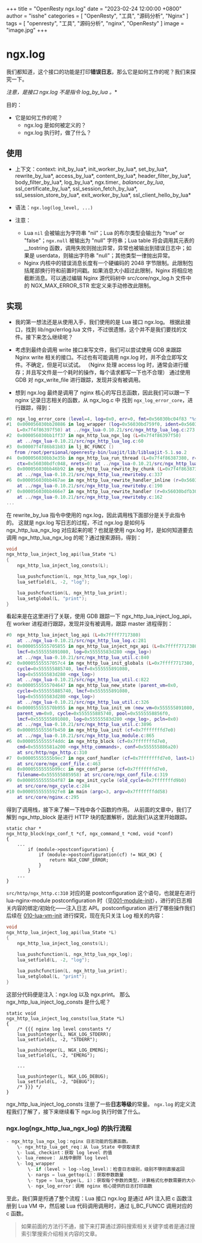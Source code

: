 +++
title = "OpenResty ngx.log"
date = "2023-02-24 12:00:00 +0800"
author = "isshe"
categories = [ "OpenResty", "工具", "源码分析", "Nginx" ]
tags = [ "openresty", "工具", "源码分析", "nginx", "OpenResty" ]
image = "image.jpg"
+++

# ngx.log

我们都知道，这个接口的功能是打印**错误日志**，那么它是如何工作的呢？我们来探究一下。

**注意，是接口 ngx.log 不是指令 log_by_lua* 。**

目的：

- 它是如何工作的呢？
  - ngx.log 是如何被定义的？
  - ngx.log 执行时，做了什么？

## 使用

- 上下文：context: init_by_lua*, init_worker_by_lua*, set_by_lua*, rewrite_by_lua*, access_by_lua*, content_by_lua*, header_filter_by_lua*, body_filter_by_lua*, log_by_lua*, ngx.timer.*, balancer_by_lua*, ssl_certificate_by_lua*, ssl_session_fetch_by_lua*, ssl_session_store_by_lua*, exit_worker_by_lua*, ssl_client_hello_by_lua*

- 语法：`ngx.log(log_level, ...)`
- 注意：
  - Lua `nil` 会被输出为字符串 "nil"；Lua 的布尔类型会输出为 "true" or "false"；`ngx.null` 被输出为 "null" 字符串；Lua table 将会调用其元表的 __tostring 函数，调用失败则抛出异常，异常也被输出到错误日志中；如果是 userdata，则输出字符串 "null"；其他类型一律抛出异常。
  - Nginx 内核中的错误消息长度有一个硬编码的 2048 字节限制。此限制包括尾部换行符和前置时间戳。如果消息大小超过此限制，Nginx 将相应地截断消息。可以通过编辑 Nginx 源代码树中 src/core/ngx_log.h 文件中的 NGX_MAX_ERROR_STR 宏定义来手动修改此限制。

## 实现

- 我的第一想法还是从使用入手，我们使用的是 Lua 接口 ngx.log。
根据此接口，找到 lib/ngx/errlog.lua 文件，不过很遗憾，这个并不是我们要找的文件。接下来怎么继续呢？

- 考虑到最终会调用 write 接口来写文件，我们可以尝试使用 GDB 来跟踪 Nginx write 相关的接口。不过也有可能调用 ngx.log 时，并不会立即写文件。不确定，但是可以试试。 （Nginx 处理 access log 时，通常会进行缓存；并且写文件是一个耗时的操作，每个请求都写一下也不合理）
通过使用 GDB 对 ngx_write_file 进行跟踪，发现并没有被调用。

- 想到 ngx.log 最终是调用了 nginx 核心的写日志函数，因此我们可以跟一下 nginx 记录日志相关的函数，从 ngx_log.c 中 找到 `ngx_log_error_core`，进行跟踪，得到：

```lua
#0  ngx_log_error_core (level=4, log=0x0, err=0, fmt=0x56030bc04f83 "%s%*s") at src/core/ngx_log.c:106
#1  0x000056030bb20886 in log_wrapper (log=0x56030bd759f0, ident=0x56030bc04ed9 "[lua] ", level=4,
    L=0x7f4f86397f50) at ../ngx_lua-0.10.21/src/ngx_http_lua_log.c:273
#2  0x000056030bb1ff37 in ngx_http_lua_ngx_log (L=0x7f4f86397f50)
    at ../ngx_lua-0.10.21/src/ngx_http_lua_log.c:60
#3  0x00007f4f86b81b83 in lj_BC_FUNCC ()
   from /root/persional/openresty-bin/luajit/lib/libluajit-5.1.so.2
#4  0x000056030bb3e35b in ngx_http_lua_run_thread (L=0x7f4f86387380, r=0x56030bdfb300,
    ctx=0x56030bdfc048, nrets=0) at ../ngx_lua-0.10.21/src/ngx_http_lua_util.c:1185
#5  0x000056030bb46b92 in ngx_http_lua_rewrite_by_chunk (L=0x7f4f86387380, r=0x56030bdfb300)
    at ../ngx_lua-0.10.21/src/ngx_http_lua_rewriteby.c:337
#6  0x000056030bb467ae in ngx_http_lua_rewrite_handler_inline (r=0x56030bdfb300)
    at ../ngx_lua-0.10.21/src/ngx_http_lua_rewriteby.c:190
#7  0x000056030bb466e7 in ngx_http_lua_rewrite_handler (r=0x56030bdfb300)
    at ../ngx_lua-0.10.21/src/ngx_http_lua_rewriteby.c:162
...
```

在 rewrite_by_lua 指令中使用的 ngx.log，因此调用栈下面部分是关于此指令的。
这就是 ngx.log 写日志的过程，不过 ngx.log 是如何与 ngx_http_lua_ngx_log 对应起来的呢？也就是使用 ngx.log 时，是如何知道要去调用 ngx_http_lua_ngx_log 的呢？通过搜索源码，得到：

```c
void
ngx_http_lua_inject_log_api(lua_State *L)
{
    ngx_http_lua_inject_log_consts(L);

    lua_pushcfunction(L, ngx_http_lua_ngx_log);
    lua_setfield(L, -2, "log");

    lua_pushcfunction(L, ngx_http_lua_print);
    lua_setglobal(L, "print");
}
```

看起来是在这里进行了关联，使用 GDB 跟踪一下 ngx_http_lua_inject_log_api，
在 worker 进程进行跟踪，发现并没有被调用，跟踪 master 进程得到：

```lua
#0  ngx_http_lua_inject_log_api (L=0x7ffff7717380)
    at ../ngx_lua-0.10.21/src/ngx_http_lua_log.c:281
#1  0x0000555555705855 in ngx_http_lua_inject_ngx_api (L=0x7ffff7717380,
    lmcf=0x555555891080, log=0x55555583d280 <ngx_log>)
    at ../ngx_lua-0.10.21/src/ngx_http_lua_util.c:840
#2  0x00005555557057c4 in ngx_http_lua_init_globals (L=0x7ffff7717380,
    cycle=0x555555885740, lmcf=0x555555891080,
    log=0x55555583d280 <ngx_log>)
    at ../ngx_lua-0.10.21/src/ngx_http_lua_util.c:822
#3  0x0000555555704647 in ngx_http_lua_new_state (parent_vm=0x0,
    cycle=0x555555885740, lmcf=0x555555891080,
    log=0x55555583d280 <ngx_log>)
    at ../ngx_lua-0.10.21/src/ngx_http_lua_util.c:326
#4  0x000055555570b955 in ngx_http_lua_init_vm (new_vm=0x555555891080,
    parent_vm=0x0, cycle=0x555555885740, pool=0x5555558856f0,
    lmcf=0x555555891080, log=0x55555583d280 <ngx_log>, pcln=0x0)
    at ../ngx_lua-0.10.21/src/ngx_http_lua_util.c:3896
#5  0x00005555556fb450 in ngx_http_lua_init (cf=0x7fffffffd7e0)
    at ../ngx_lua-0.10.21/src/ngx_http_lua_module.c:865
#6  0x00005555555f4ddc in ngx_http_block (cf=0x7fffffffd7e0,
    cmd=0x55555581a200 <ngx_http_commands>, conf=0x555555886a20)
    at src/http/ngx_http.c:310
#7  0x00005555555b9ec7 in ngx_conf_handler (cf=0x7fffffffd7e0, last=1)
    at src/core/ngx_conf_file.c:463
#8  0x00005555555b99cc in ngx_conf_parse (cf=0x7fffffffd7e0,
    filename=0x555555885958) at src/core/ngx_conf_file.c:319
#9  0x00005555555b4f87 in ngx_init_cycle (old_cycle=0x7fffffffd9b0)
    at src/core/ngx_cycle.c:284
#10 0x0000555555592fe8 in main (argc=3, argv=0x7fffffffdd58)
    at src/core/nginx.c:295
```

得到了调用栈，接下来了解一下栈中各个函数的作用。
从前面的文章中，我们了解到 ngx_http_block 是进行 HTTP 块的配置解析，因此我们从这里开始跟踪。

```
static char *
ngx_http_block(ngx_conf_t *cf, ngx_command_t *cmd, void *conf)
{
    ...
        if (module->postconfiguration) {
            if (module->postconfiguration(cf) != NGX_OK) {
                return NGX_CONF_ERROR;
            }
        }
    ...
}
```

`src/http/ngx_http.c:310` 对应的是 postconfiguration 这个语句，也就是在进行 lua-nginx-module postconfiguration 时（见[001-module-init](001-module-init.md)），进行的日志相关内容的绑定/初始化——注入日志 API。postconfiguration 进行了哪些操作我们后续在 [010-lua-vm-init](010-lua-vm-init.md) 进行探究，现在先只关注 Log 相关的内容：


```c
void
ngx_http_lua_inject_log_api(lua_State *L)
{
    ngx_http_lua_inject_log_consts(L);

    lua_pushcfunction(L, ngx_http_lua_ngx_log);
    lua_setfield(L, -2, "log");

    lua_pushcfunction(L, ngx_http_lua_print);
    lua_setglobal(L, "print");
}
```

这部分代码便是注入：ngx.log 以及 ngx.print。
那么 ngx_http_lua_inject_log_consts 是什么呢？

```
static void
ngx_http_lua_inject_log_consts(lua_State *L)
{
    /* {{{ nginx log level constants */
    lua_pushinteger(L, NGX_LOG_STDERR);
    lua_setfield(L, -2, "STDERR");

    lua_pushinteger(L, NGX_LOG_EMERG);
    lua_setfield(L, -2, "EMERG");

    ...

    lua_pushinteger(L, NGX_LOG_DEBUG);
    lua_setfield(L, -2, "DEBUG");
    /* }}} */
}
```

ngx_http_lua_inject_log_consts 注册了一些**日志等级**的常量。
`ngx.log` 的定义流程我们了解了，接下来继续看下 ngx.log 执行时做了什么。

### ngx.log(ngx_http_lua_ngx_log) 的执行流程

```c
- ngx_http_lua_ngx_log：nginx 日志功能的包裹函数。
    \- ngx_http_lua_get_req：从 lua_State 中获取请求
    \- luaL_checkint：获取 log level 的值
    \- lua_remove： 从栈中删除 log level
    \- log_wrapper
        \- if (level > log->log_level)：检查日志级别，级别不够则直接返回
        \- nargs = lua_gettop(L)：获取参数数量
        \- type = lua_type(L, i)：获取每个参数的类型，计算格式化参数需要的大小，格式化参数。（不同类型的处理见上文“使用”章节的注意部分）
        \- ngx_log_error：调用 nginx 核心提供的日志打印函数
```

至此，我们算是捋通了整个流程：Lua 接口 ngx.log 是通过 API 注入把 c 函数注册到 Lua VM 中，然后被 Lua 代码调用调用时，通过 lj_BC_FUNCC 调用对应的 c 函数。

> 如果前面的方法行不通，接下来打算通过源码搜索相关关键字或者是通过搜索引擎搜索介绍相关内容的文章。
